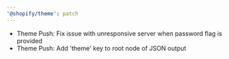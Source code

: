 ```yaml
---
'@shopify/theme': patch
---
```


- Theme Push: Fix issue with unresponsive server when password flag is provided
- Theme Push: Add 'theme' key to root node of JSON output
